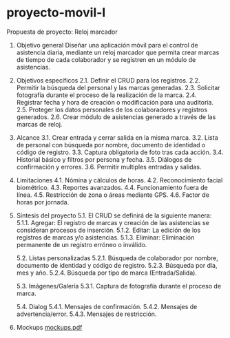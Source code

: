 # proyecto-movil-I
Propuesta de proyecto: Reloj marcador

1) Objetivo general
  Diseñar una aplicación móvil para el control de asistencia diaria, mediante un reloj marcador que permita crear marcas de tiempo de cada colaborador y se registren en un módulo de asistencias.

2) Objetivos específicos
  2.1. Definir el CRUD para los registros.
  2.2. Permitir la búsqueda del personal y las marcas generadas.
  2.3. Solicitar fotografía durante el proceso de la realización de la marca.
  2.4. Registrar fecha y hora de creación o modificación para una auditoría.
  2.5. Proteger los datos personales de los colaboradores y registros generados.
  2.6. Crear módulo de asistencias generado a través de las marcas de reloj.

3) Alcance
  3.1. Crear entrada y cerrar salida en la misma marca.
  3.2. Lista de personal con búsqueda por nombre, documento de identidad o código de registro.
  3.3. Captura obligatoria de foto tras cada acción.
  3.4. Historial básico y filtros por persona y fecha.
  3.5. Diálogos de confirmación y errores.
  3.6. Permitir multiples entradas y salidas.

4) Limitaciones
  4.1. Nómina y cálculos de horas.
  4.2. Reconocimiento facial biométrico.
  4.3. Reportes avanzados.
  4.4. Funcionamiento fuera de línea.
  4.5. Restricción de zona o áreas mediante GPS.
  4.6. Factor de horas por jornada.

5) Síntesis del proyecto
   5.1. El CRUD se definirá de la siguiente manera:
     5.1.1. Agregar: El registro de marcas y creación de las asistencias se consideran procesos de inserción.
     5.1.2. Editar: La edición de los registros de marcas y/o asistencias.
     5.1.3. Eliminar: Eliminación permanente de un registro erróneo o inválido.

   5.2. Listas personalizadas
     5.2.1. Búsqueda de colaborador por nombre, documento de identidad y código de registro.
     5.2.3. Búsqueda por día, mes y año.
     5.2.4. Búsqueda por tipo de marca (Entrada/Salida).

   5.3. Imágenes/Galería
     5.3.1. Captura de fotografía durante el proceso de marca.

   5.4. Dialog
     5.4.1. Mensajes de confirmación.
     5.4.2. Mensajes de advertencia/error.
     5.4.3. Mensajes de restricción.

6) Mockups
   [mockups.pdf](https://github.com/user-attachments/files/22873640/mockups.pdf)
